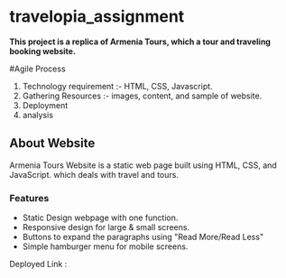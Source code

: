 # travelopia_assignment

**This project is a replica of Armenia Tours, which a tour and traveling booking website.**

#Agile Process
1. Technology requirement :- HTML, CSS, Javascript.
2. Gathering Resources :- images, content, and sample of website.
3. Deployment
4. analysis

## About Website
Armenia Tours Website is a static web page built using HTML, CSS, and JavaScript. which deals with travel and tours.

### Features

- Static Design webpage with one function.
- Responsive design for large & small screens.
- Buttons to expand the paragraphs using "Read More/Read Less"
- Simple hamburger menu for mobile screens.

Deployed Link : 